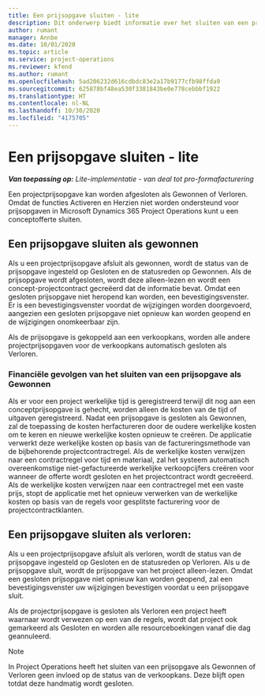 ```yaml
---
title: Een prijsopgave sluiten - lite
description: Dit onderwerp biedt informatie over het sluiten van een prijsopgave in Project Operations.
author: rumant
manager: Annbe
ms.date: 10/01/2020
ms.topic: article
ms.service: project-operations
ms.reviewer: kfend
ms.author: rumant
ms.openlocfilehash: 5ad206232d616cdbdc83e2a17b9177cfb98ffda9
ms.sourcegitcommit: 625878bf48ea530f3381843be0e778cebbbf1922
ms.translationtype: HT
ms.contentlocale: nl-NL
ms.lasthandoff: 10/30/2020
ms.locfileid: "4175705"
---
```

# <a name="close-a-quote---lite"></a>Een prijsopgave sluiten - lite

_**Van toepassing op:** Lite-implementatie - van deal tot pro-formafacturering_

Een projectprijsopgave kan worden afgesloten als Gewonnen of Verloren. Omdat de functies Activeren en Herzien niet worden ondersteund voor prijsopgaven in Microsoft Dynamics 365 Project Operations kunt u een conceptofferte sluiten.

## <a name="close-a-quote-as-won"></a>Een prijsopgave sluiten als gewonnen

Als u een projectprijsopgave afsluit als gewonnen, wordt de status van de prijsopgave ingesteld op Gesloten en de statusreden op Gewonnen. Als de prijsopgave wordt afgesloten, wordt deze alleen-lezen en wordt een concept-projectcontract gecreëerd dat de informatie bevat. Omdat een gesloten prijsopgave niet heropend kan worden, een bevestigingsvenster. Er is een bevestigingsvenster voordat de wijzigingen worden doorgevoerd, aangezien een gesloten prijsopgave niet opnieuw kan worden geopend en de wijzigingen onomkeerbaar zijn.

Als de prijsopgave is gekoppeld aan een verkoopkans, worden alle andere projectprijsopgaven voor de verkoopkans automatisch gesloten als Verloren.

### <a name="financial-impact-of-closing-a-quote-as-won"></a>Financiële gevolgen van het sluiten van een prijsopgave als Gewonnen

Als er voor een project werkelijke tijd is geregistreerd terwijl dit nog aan een conceptprijsopgave is gehecht, worden alleen de kosten van de tijd of uitgaven geregistreerd. Nadat een prijsopgave is gesloten als Gewonnen, zal de toepassing de kosten herfactureren door de oudere werkelijke kosten om te keren en nieuwe werkelijke kosten opnieuw te creëren. De applicatie verwerkt deze werkelijke kosten op basis van de factureringsmethode van de bijbehorende projectcontractregel. Als de werkelijke kosten verwijzen naar een contractregel voor tijd en materiaal, zal het systeem automatisch overeenkomstige niet-gefactureerde werkelijke verkoopcijfers creëren voor wanneer de offerte wordt gesloten en het projectcontract wordt gecreëerd. Als de werkelijke kosten verwijzen naar een contractregel met een vaste prijs, stopt de applicatie met het opnieuw verwerken van de werkelijke kosten op basis van de regels voor gesplitste facturering voor de projectcontractklanten.

## <a name="closing-a-quote-as-lost"></a>Een prijsopgave sluiten als verloren:

Als u een projectprijsopgave afsluit als verloren, wordt de status van de prijsopgave ingesteld op Gesloten en de statusreden op Verloren. Als u de prijsopgave sluit, wordt de prijsopgave van het project alleen-lezen. Omdat een gesloten prijsopgave niet opnieuw kan worden geopend, zal een bevestigingsvenster uw wijzigingen bevestigen voordat u een prijsopgave sluit.

Als de projectprijsopgave is gesloten als Verloren een project heeft waarnaar wordt verwezen op een van de regels, wordt dat project ook gemarkeerd als Gesloten en worden alle resourceboekingen vanaf die dag geannuleerd.

> [!NOTE]
> In Project Operations heeft het sluiten van een prijsopgave als Gewonnen of Verloren geen invloed op de status van de verkoopkans. Deze blijft open totdat deze handmatig wordt gesloten.
